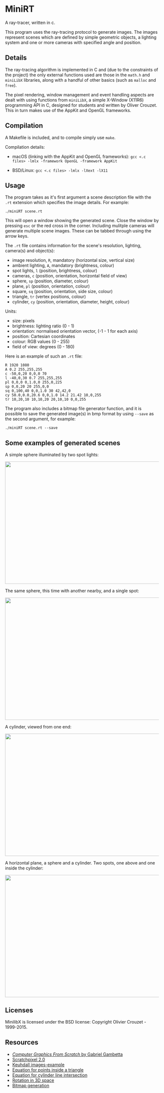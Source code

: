 # MiniRT

A ray-tracer, written in c.

This program uses the ray-tracing protocol to generate images. The images represent scenes which are defined by simple geometric objects, a lighting system and one or more cameras with specified angle and position.

## Details

The ray-tracing algorithm is implemented in C and (due to the constraints of the project) the only external functions used are those in the ```math.h``` and ```miniLibX``` libraries, along with a handful of other basics (such as ```malloc``` and ```free```).

The pixel rendering, window management and event handling aspects are dealt with using functions from ```miniLibX```, a simple X-Window (X11R6) programming API in C, designed for students and written by Oliver Crouzet. This in turn makes use of the AppKit and OpenGL frameworks.

## Compilation

A Makefile is included, and to compile simply use ```make```.

Compilation details:

* macOS (linking with the AppKit and OpenGL frameworks): ```gcc <.c files> -lmlx -framework OpenGL -framework AppKit```

* BSD/Linux: ```gcc <.c files> -lmlx -lXext -lX11```

## Usage

The program takes as it's first argument a scene description file with the ```.rt``` extension which specifies the image details. For example:

```./miniRT scene.rt```

This will open a window showing the generated scene. Close the window by pressing ```esc``` or the red cross in the corner.
Including mulitple cameras will generate multiple scene images. These can be tabbed through using the arrow keys.

The ```.rt``` file contains information for the scene's resolution, lighting, camera(s) and object(s):

* image resolution, ```R```, mandatory (horizontal size, vertical size)
* ambient lighting, ```A```, mandatory (brightness, colour)
* spot lights, ```l``` (position, brightness, colour)
* cameras, ```c``` (position, orientation, horizontal field of view)
* sphere, ```sp``` (position, diameter, colour)
* plane, ```pl``` (position, orientation, colour)
* square, ```sq``` (position, orientation, side size, colour)
* triangle, ```tr``` (vertex positions, colour)
* cylinder, ```cy``` (position, orientation, diameter, height, colour)

Units:

* size: pixels
* brightness: lighting ratio (0 - 1)
* orientation: normalised orientation vector, (-1 - 1 for each axis)
* position: Cartesian coordinates
* colour: RGB values (0 - 255)
* field of view: degrees (0 - 180)

Here is an example of such an ```.rt``` file:

```
R 1920 1080
A 0.2 255,255,255
c -50,0,20 0,0,0 70
l -40,0,30 0.7 255,255,255
pl 0,0,0 0,1.0,0 255,0,225
sp 0,0,20 20 255,0,0
sq 0,100,40 0,0,1.0 30 42,42,0
cy 50.0,0.0,20.6 0,0,1.0 14.2 21.42 10,0,255
tr 10,20,10 10,10,20 20,10,10 0,0,255
```

The program also includes a bitmap file generator function, and it is possible to save the generated image(s) in bmp format by using ```--save``` as the second argument, for example:

```./miniRT scene.rt --save```

## Some examples of generated scenes


A simple sphere illuminated by two spot lights:

<img src="readme_utils/sphere.png" align="middle" width="600" height="400" />



The same sphere, this time with another nearby, and a single spot:

<img src="readme_utils/planet.png" width="600" height="400" />



A cylinder, viewed from one end:

<img src="readme_utils/cylinder.png" width="600" height="400" />



A horizontal plane, a sphere and a cylinder. Two spots, one above and one inside the cylinder:

<img src="readme_utils/sphere-cylinder-plane.png" width="600" height="400" />


## Licenses

MinilibX is licensed under the BSD license: Copyright Olivier Crouzet - 1999-2015.

## Resources

* [*Computer Graphics From Scratch* by Gabriel Gambetta](https://www.gabrielgambetta.com/computer-graphics-from-scratch/introduction.html)
* [Scratchpixel 2.0](https://www.scratchapixel.com/lessons/3d-basic-rendering/introduction-to-ray-tracing)
* [Keuhdall images-example](https://github.com/keuhdall/images_example)
* [Equation for points inside a triangle](https://blackpawn.com/texts/pointinpoly/)
* [Equation for cylinder line intersection](https://en.wikipedia.org/wiki/User:Nominal_animal)
* [Rotation in 3D space](http://paulbourke.net/geometry/rotate/)
* [Bitmap generation](https://itnext.io/bits-to-bitmaps-a-simple-walkthrough-of-bmp-image-format-765dc6857393)
